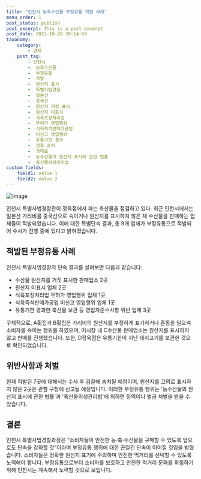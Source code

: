 ```yaml
---
title: '인천시 농축수산물 부정유통 적발 사례'
menu_order: 1
post_status: publish
post_excerpt: This is a post excerpt
post_date: 2023-10-20 20:14:59
taxonomy:
    category:
        - 경제
    post_tag:
        - 인천시
        -  농축수산물
        -  부정유통
        -  적발
        -  원산지 표시
        -  특별사법경찰
        -  일본산
        -  중국산
        -  원산지 거짓 표시
        -  원산지 미표시
        -  식육포장처리업
        -  무허가 영업행위
        -  식육즉석판매가공업
        -  미신고 영업행위
        -  유통기한 경과
        -  검찰 송치
        -  과태료
        -  농수산물의 원산지 표시에 관한 법률
        -  축산물위생관리법
custom_fields:
    field1: value 1
    field2: value 2
---
```


![Image](https://imgnews.pstatic.net/image/032/2024/02/07/0003277865_001_20240207102201092.jpg?type=w647)


인천시 특별사법경찰관이 정육점에서 파는 축산물을 점검하고 있다. 최근 인천시에서는 일본산 가리비를 중국산으로 속이거나 원산지를 표시하지 않은 채 수산물을 판매하는 업체들이 적발되었습니다. 이에 대한 특별단속 결과, 총 9개 업체가 부정유통으로 적발되어 수사가 진행 중에 있다고 밝혀졌습니다.

## 적발된 부정유통 사례
인천시 특별사법경찰의 단속 결과를 살펴보면 다음과 같습니다:
- 수산물 원산지를 거짓 표시한 판매업소 2곳
- 원산지 미표시 업체 2곳
- 식육포장처리업 무허가 영업행위 업체 1곳
- 식육즉석판매가공업 미신고 영업행위 업체 1곳
- 유통기한 경과한 축산물 보관 등 영업자준수사항 위반 업체 3곳

구체적으로, A횟집과 B횟집은 가리비의 원산지를 부정하게 표기하거나 혼동을 일으켜 소비자를 속이는 행위를 하였으며, 어시장 내 C수산물 판매업소는 원산지를 표시하지 않고 판매를 진행했습니다. 또한, D정육점은 유통기한이 지난 돼지고기를 보관한 것으로 확인되었습니다.

## 위반사항과 처벌
현재 적발된 7곳에 대해서는 수사 후 검찰에 송치될 예정이며, 원산지를 고의로 표시하지 않은 2곳은 관할 구청에 신고될 예정입니다. 이러한 부정유통 행위는 '농수산물의 원산지 표시에 관한 법률'과 '축산물위생관리법'에 의하면 징역이나 벌금 처벌을 받을 수 있습니다.

## 결론
인천시 특별사법경찰과장은 “소비자들이 안전한 농·축·수산물을 구매할 수 있도록 앞으로도 단속을 강화할 것”이라며 부정유통 행위에 대한 끈질긴 단속이 이어질 것임을 밝혔습니다. 소비자들은 정확한 원산지 표기에 주의하며 안전한 먹거리를 선택할 수 있도록 노력해야 합니다. 부정유통으로부터 소비자를 보호하고 안전한 먹거리 문화를 확립하기 위해 인천시는 계속해서 노력할 것으로 보입니다.
